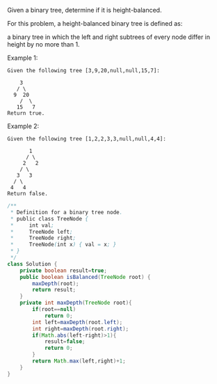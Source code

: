 Given a binary tree, determine if it is height-balanced.

For this problem, a height-balanced binary tree is defined as:

a binary tree in which the left and right subtrees of every node differ in height by no more than 1.

 

Example 1:
```
Given the following tree [3,9,20,null,null,15,7]:

    3
   / \
  9  20
    /  \
   15   7
Return true.
```
Example 2:
```
Given the following tree [1,2,2,3,3,null,null,4,4]:

       1
      / \
     2   2
    / \
   3   3
  / \
 4   4
Return false.
```
```java
/**
 * Definition for a binary tree node.
 * public class TreeNode {
 *     int val;
 *     TreeNode left;
 *     TreeNode right;
 *     TreeNode(int x) { val = x; }
 * }
 */
class Solution {
    private boolean result=true;
    public boolean isBalanced(TreeNode root) {
        maxDepth(root);
        return result;
    }
    private int maxDepth(TreeNode root){
        if(root==null)
            return 0;
        int left=maxDepth(root.left);
        int right=maxDepth(root.right);
        if(Math.abs(left-right)>1){
            result=false;
            return 0;
        }
        return Math.max(left,right)+1;
    }
}
```
